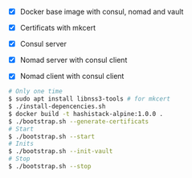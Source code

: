 * [x] Docker base image with consul, nomad and vault
* [x] Certificats with mkcert
* [x] Consul server
* [x] Nomad server with consul client
* [x] Nomad client with consul client


```sh
# Only one time
$ sudo apt install libnss3-tools # for mkcert
$ ./install-depencencies.sh
$ docker build -t hashistack-alpine:1.0.0 .
$ ./bootstrap.sh --generate-certificats
# Start
$ ./bootstrap.sh --start
# Inits
$ ./bootstrap.sh --init-vault
# Stop
$ ./bootstrap.sh --stop
```
